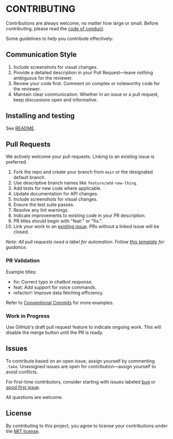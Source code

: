# CONTRIBUTING

Contributions are always welcome, no matter how large or small. Before contributing, please read the [code of conduct](CODE_OF_CONDUCT.md).

Some guidelines to help you contribute effectively:

## Communication Style

1. Include screenshots for visual changes.
2. Provide a detailed description in your Pull Request—leave nothing ambiguous for the reviewer.
3. Review your code first. Comment on complex or noteworthy code for the reviewer.
4. Maintain clear communication. Whether in an issue or a pull request, keep discussions open and informative.

## Installing and testing

See [README](../README.md).

## Pull Requests

We actively welcome your pull requests. Linking to an existing issue is preferred.

1. Fork the repo and create your branch from `main` or the designated default branch.
2. Use descriptive branch names like `feature/add-new-thing`.
3. Add tests for new code where applicable.
4. Update documentation for API changes.
5. Include screenshots for visual changes.
6. Ensure the test suite passes.
7. Resolve any lint warnings.
8. Indicate improvements to existing code in your PR description.
9. PR titles should begin with "feat:" or "fix:".
10. Link your work to an [existing issue](https://help.github.com/en/github/writing-on-github/autolinked-references-and-urls). PRs without a linked issue will be closed.

*Note: All pull requests need a label for automation. Follow [this template](PULL_REQUEST_TEMPLATE.md) for guidance.*

### PR Validation

Example titles:

- fix: Correct typo in chatbot response.
- feat: Add support for voice commands.
- refactor!: Improve data fetching efficiency.

Refer to [Conventional Commits](https://www.conventionalcommits.org/en/v1.0.0/) for more examples.

### Work in Progress

Use GitHub's draft pull request feature to indicate ongoing work. This will disable the merge button until the PR is ready.

## Issues

To contribute based on an open issue, assign yourself by commenting `.take`. Unassigned issues are open for contribution—assign yourself to avoid conflicts.

For first-time contributors, consider starting with issues labeled [bug](#) or [good first issue](#).

All questions are welcome.

## License

By contributing to this project, you agree to license your contributions under the [MIT license](LICENSE).
